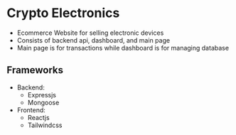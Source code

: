 # Crypto Electronics

- Ecommerce Website for selling electronic devices
- Consists of backend api, dashboard, and main page
- Main page is for transactions while dashboard is for managing database

## Frameworks

- Backend:
  - Expressjs
  - Mongoose
- Frontend:
  - Reactjs
  - Tailwindcss
